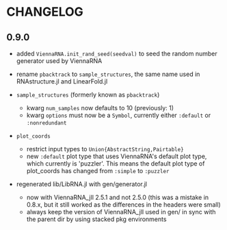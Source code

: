 # CHANGELOG

## 0.9.0

- added `ViennaRNA.init_rand_seed(seedval)` to seed the random
  number generator used by ViennaRNA

- rename `pbacktrack` to `sample_structures`, the same name used in
  RNAstructure.jl and LinearFold.jl

- `sample_structures` (formerly known as `pbacktrack`)
  - kwarg `num_samples` now defaults to 10 (previously: 1)
  - kwarg `options` must now be a `Symbol`, currently either `:default`
    or `:nonredundant`

- `plot_coords`
  - restrict input types to `Union{AbstractString,Pairtable}`
  - new `:default` plot type that uses ViennaRNA's default plot type,
    which currently is 'puzzler'. This means the default plot type of
    plot_coords has changed from `:simple` to `:puzzler`

- regenerated lib/LibRNA.jl with gen/generator.jl
  - now with ViennaRNA_jll 2.5.1 and not 2.5.0 (this was a mistake in
    0.8.x, but it still worked as the differences in the headers were
    small)
  - always keep the version of ViennaRNA_jll used in gen/ in sync with
    the parent dir by using stacked pkg environments

